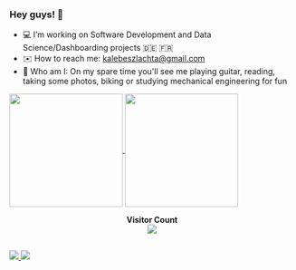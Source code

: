 ### Hey guys! 🖖
- 💻 I’m working on Software Development and Data Science/Dashboarding projects 🇩🇪 🇫🇷
- ✉️ How to reach me: kalebeszlachta@gmail.com 
- 🎸 Who am I: On my spare time you'll see me playing guitar, reading, taking some photos, biking or studying mechanical engineering for fun

 <div>
  <a href="https://github.com/kalebers">
   <img height=200 align="center" src="https://github-readme-stats-sigma-five.vercel.app/api?username=kalebers&show_icons=true&theme=tokyonight&include_all_commits=true&count_private=true"/>
 </a>
 <a href="https://github.com/kalebers">
  <img height=200 align="center" src="https://github-readme-stats.vercel.app/api/top-langs/?username=kalebers&layout=compact-vertical&langs_count=20&theme=dark&include_all_commits=true&count_private=true"/>
 </a>
</div>

<p align="center"> 
  <b>Visitor Count</b><br>
  <img src="https://profile-counter.glitch.me/kalebers/count.svg" />
</p>

  ##
 
<div> 
  <a href="https://www.linkedin.com/in/kalebe-rodrigues-szlachta-918357205" target="_blank"><img src="https://img.shields.io/badge/LinkedIn-0077B5?style=for-the-badge&logo=linkedin&logoColor=white" target="_blank">
 	<a href="https://www.twitch.tv/kalebers" target="_blank"><img src="https://img.shields.io/badge/Twitch-9146FF?style=for-the-badge&logo=twitch&logoColor=white" target="_blank"></a>
</div>


